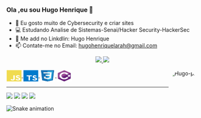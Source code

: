 ### Ola ,eu sou Hugo Henrique 👋

- 🔭 Eu gosto muito de Cybersecurity e criar sites 
- 💻 Estudando Analise de Sistemas-Senai/Hacker Security-HackerSec
- 💬 Me add no Linkdlin: Hugo Henrique
- 📫 Contate-me no Email: hugohenriquelarah@gmail.com

<div align="center">
  <a href="https://github.com/HugoHenriql">
  <img height="180em" src="https://github-readme-stats.vercel.app/api?username=Hugohenriql&show_icons=true&theme=dark&include_all_commits=true&count_private=true"/>
  <img height="180em" src="https://github-readme-stats.vercel.app/api/top-langs/?username=HugoHenriql&layout=compact&langs_count=7&theme=dark"/>
</div>
  
  <div style="display: inline_block"><br>
  <img align="center" alt="Rafa-Js" height="30" width="40" src="https://raw.githubusercontent.com/devicons/devicon/master/icons/javascript/javascript-plain.svg">
  <img align="center" alt="Rafa-Ts" height="30" width="40" src="https://raw.githubusercontent.com/devicons/devicon/master/icons/typescript/typescript-plain.svg"
  <img align="center" alt="Rafa-HTML" height="30" width="40" src="https://raw.githubusercontent.com/devicons/devicon/master/icons/html5/html5-original.svg">
  <img align="center" alt="Rafa-CSS" height="30" width="40" src="https://raw.githubusercontent.com/devicons/devicon/master/icons/css3/css3-original.svg">
  <img align="center" alt="Hugo-Csharp" height="30" width="40" src="https://raw.githubusercontent.com/devicons/devicon/master/icons/csharp/csharp-original.svg">
  <img align="right" alt="Hugo-pic" height="150" style="border-radius:50px;" src="https://cdn140.picsart.com/343602616033201.gif?to=crop&r=256">
</div>
  
- - - - - - - - - - - - - - - - - - - - - - - - - - -
  
  <div>
  <a href="https://www.youtube.com/channel/UCIOi6M2XBetU55JUNS5wj4w" target="_blank"><img src="https://img.shields.io/badge/YouTube-FF0000?style=for-the-badge&logo=youtube&logoColor=white" target="_blank"></a>
  <a href="https://www.instagram.com/hugohenriql/" target="_blank"><img src="https://img.shields.io/badge/-Instagram-%23E4405F?style=for-the-badge&logo=instagram&logoColor=white" target="_blank"></a>
  <a href = "mailto:hugohenriquelarah@gmail.com"><img src="https://img.shields.io/badge/-Gmail-%23333?style=for-the-badge&logo=gmail&logoColor=white" target="_blank"></a>
  <a href="https://www.linkedin.com/in/hugo-henrique-a183b2210/" target="_blank"><img src="https://img.shields.io/badge/-LinkedIn-%230077B5?style=for-the-badge&logo=linkedin&logoColor=white" target="_blank"></a> 
  </div>
  
  ![Snake animation](https://github.com/HugoHenriql/HugoHenriql/blob/output/github-contribution-grid-snake.svg)
  
  

